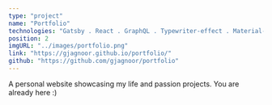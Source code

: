 ```yaml
---
type: "project"
name: "Portfolio"
technologies: "Gatsby . React . GraphQL . Typewriter-effect . Material-UI"
position: 2
imgURL: "../images/portfolio.png"
link: "https://gjagnoor.github.io/portfolio/"
github: "https://github.com/gjagnoor/portfolio"
---
```


A personal website showcasing my life and passion projects. You are already here :)